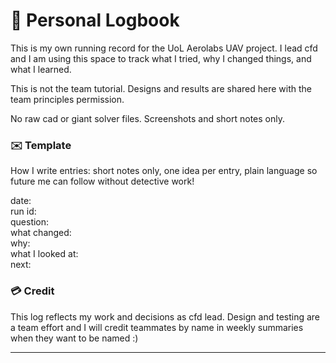 # 📓 Personal Logbook
This is my own running record for the UoL Aerolabs UAV project. I lead cfd and I am using this space to track what I tried, why I changed things, and what I learned.  

This is not the team tutorial. Designs and results are shared here with the team principles permission.   

No raw cad or giant solver files. Screenshots and short notes only.

### ✉️ Template
How I write entries: short notes only, one idea per entry, plain language so future me can follow without detective work! 

date:  
run id:  
question:  
what changed:  
why:  
what I looked at:   
next:  

### 💳 Credit 
This log reflects my work and decisions as cfd lead. Design and testing are a team effort and I will credit teammates by name in weekly summaries when they want to be named :)

--- 

